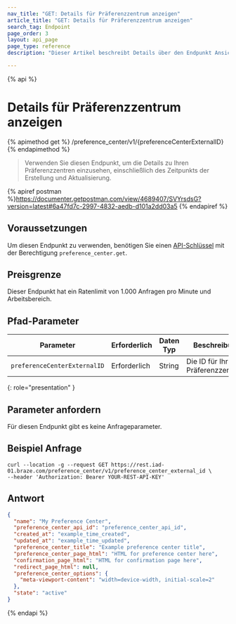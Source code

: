 ```yaml
---
nav_title: "GET: Details für Präferenzzentrum anzeigen"
article_title: "GET: Details für Präferenzzentrum anzeigen"
search_tag: Endpoint
page_order: 3
layout: api_page
page_type: reference
description: "Dieser Artikel beschreibt Details über den Endpunkt Ansichtsdetails für das Einstellungszentrum Braze."

---
```

{% api %}
# Details für Präferenzzentrum anzeigen
{% apimethod get %}
/preference_center/v1/{preferenceCenterExternalID}
{% endapimethod %}

> Verwenden Sie diesen Endpunkt, um die Details zu Ihren Präferenzzentren einzusehen, einschließlich des Zeitpunkts der Erstellung und Aktualisierung.

{% apiref postman %}https://documenter.getpostman.com/view/4689407/SVYrsdsG?version=latest#6a47fd7c-2997-4832-aedb-d101a2dd03a5 {% endapiref %}

## Voraussetzungen

Um diesen Endpunkt zu verwenden, benötigen Sie einen [API-Schlüssel]({{site.baseurl}}/api/basics#rest-api-key/) mit der Berechtigung `preference_center.get`.

## Preisgrenze

Dieser Endpunkt hat ein Ratenlimit von 1.000 Anfragen pro Minute und Arbeitsbereich.

## Pfad-Parameter

| Parameter | Erforderlich | Daten Typ | Beschreibung |
| --------- | ---------| --------- | ----------- |
|`preferenceCenterExternalID`| Erforderlich | String | Die ID für Ihr Präferenzzentrum. |
{: role="presentation" }

## Parameter anfordern

Für diesen Endpunkt gibt es keine Anfrageparameter.

## Beispiel Anfrage

```
curl --location -g --request GET https://rest.iad-01.braze.com/preference_center/v1/preference_center_external_id \
--header 'Authorization: Bearer YOUR-REST-API-KEY'
```

## Antwort
```json
{
  "name": "My Preference Center",
  "preference_center_api_id": "preference_center_api_id",
  "created_at": "example_time_created",
  "updated_at": "example_time_updated",
  "preference_center_title": "Example preference center title",
  "preference_center_page_html": "HTML for preference center here",
  "confirmation_page_html": "HTML for confirmation page here",
  "redirect_page_html": null,
  "preference_center_options": {
    "meta-viewport-content": "width=device-width, initial-scale=2"
  },
  "state": "active"
}
```

{% endapi %}
